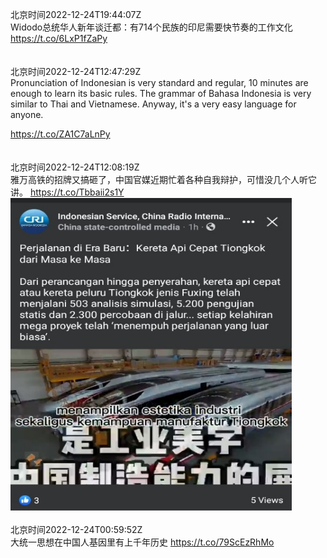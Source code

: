 北京时间2022-12-24T19:44:07Z<br>Widodo总统华人新年谈迁都：有714个民族的印尼需要快节奏的工作文化
https://t.co/6LxP1fZaPy<br><br><br>北京时间2022-12-24T12:47:29Z<br>Pronunciation of Indonesian is very standard and regular, 10 minutes are enough to learn its basic rules. The grammar of Bahasa Indonesia is very similar to Thai and Vietnamese. Anyway, it's a very easy language for anyone.

https://t.co/ZA1C7aLnPy<br><br><br>北京时间2022-12-24T12:08:19Z<br>雅万高铁的招牌又搞砸了，中国官媒近期忙着各种自我辩护，可惜没几个人听它讲。 https://t.co/Tbbaii2s1Y<br><img src='/temp/image/2022/n-Month-12/1606502002774900737_0.jpg' width='450' height='500'><br><br>北京时间2022-12-24T00:59:52Z<br>大统一思想在中国人基因里有上千年历史
https://t.co/79ScEzRhMo<br><br><br>